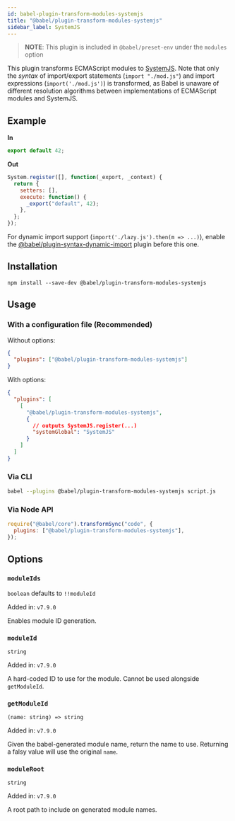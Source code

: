 ```yaml
---
id: babel-plugin-transform-modules-systemjs
title: "@babel/plugin-transform-modules-systemjs"
sidebar_label: SystemJS
---
```


> **NOTE**: This plugin is included in `@babel/preset-env` under the `modules` option

This plugin transforms ECMAScript modules to [SystemJS](https://github.com/systemjs/systemjs/blob/master/docs/system-register.md). Note that only the _syntax_ of import/export statements (`import "./mod.js"`) and import expressions (`import('./mod.js')`) is transformed, as Babel is unaware of different resolution algorithms between implementations of ECMAScript modules and SystemJS.

## Example

**In**

```js title="JavaScript"
export default 42;
```

**Out**

```js title="JavaScript"
System.register([], function(_export, _context) {
  return {
    setters: [],
    execute: function() {
      _export("default", 42);
    },
  };
});
```

For dynamic import support (`import('./lazy.js').then(m => ...)`), enable the [@babel/plugin-syntax-dynamic-import](plugin-syntax-dynamic-import.md) plugin before this one.

## Installation

```shell npm2yarn
npm install --save-dev @babel/plugin-transform-modules-systemjs
```

## Usage

### With a configuration file (Recommended)

Without options:

```json title="babel.config.json"
{
  "plugins": ["@babel/plugin-transform-modules-systemjs"]
}
```

With options:

```json title="babel.config.json"
{
  "plugins": [
    [
      "@babel/plugin-transform-modules-systemjs",
      {
        // outputs SystemJS.register(...)
        "systemGlobal": "SystemJS"
      }
    ]
  ]
}
```

### Via CLI

```sh title="Shell"
babel --plugins @babel/plugin-transform-modules-systemjs script.js
```

### Via Node API

```js title="JavaScript"
require("@babel/core").transformSync("code", {
  plugins: ["@babel/plugin-transform-modules-systemjs"],
});
```

## Options

### `moduleIds`

`boolean` defaults to `!!moduleId`

Added in: `v7.9.0`

Enables module ID generation.

### `moduleId`

`string`

Added in: `v7.9.0`

A hard-coded ID to use for the module. Cannot be used alongside `getModuleId`.

### `getModuleId`

`(name: string) => string`

Added in: `v7.9.0`

Given the babel-generated module name, return the name to use. Returning
a falsy value will use the original `name`.

### `moduleRoot`

`string`

Added in: `v7.9.0`

A root path to include on generated module names.
